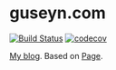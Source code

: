# guseyn.com

[![Build Status](https://travis-ci.com/Guseyn/guseyn.com.svg?branch=master)](https://travis-ci.com/Guseyn/guseyn.com)
[![codecov](https://codecov.io/gh/Guseyn/guseyn.com/branch/master/graph/badge.svg)](https://codecov.io/gh/Guseyn/guseyn.com)

[My blog](http://guseyn.com). Based on [Page](https://github.com/Guseyn/page).
